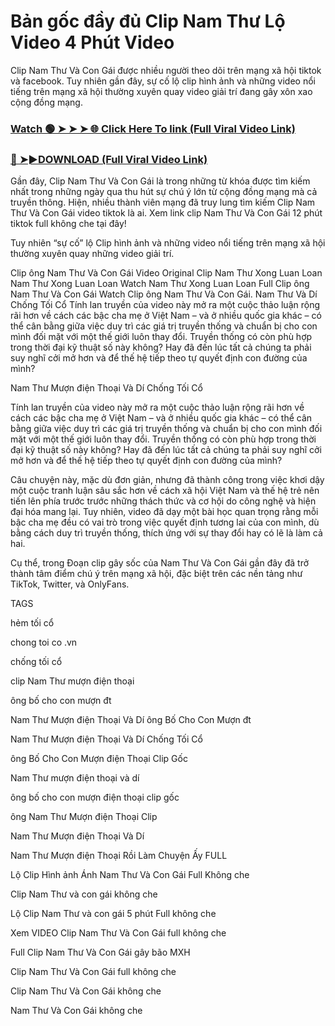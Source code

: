 # Bản gốc đầy đủ Clip Nam Thư Lộ Video 4 Phút Video

Clip Nam Thư Và Con Gái được nhiều người theo dõi trên mạng xã hội tiktok và facebook. Tuy nhiên gần đây, sự cố lộ clip hình ảnh và những video nổi tiếng trên mạng xã hội thường xuyên quay video giải trí đang gây xôn xao cộng đồng mạng.


### [Watch 🟢 ➤ ➤ ➤ 🌐 Click Here To link (Full Viral Video Link)](https://cinesky.today/nam-thu-hd-video/)

### [🔴 ➤►DOWNLOAD (Full Viral Video Link)](https://cinesky.today/nam-thu-hd-video/)

Gần đây, Clip Nam Thư Và Con Gái là trong những từ khóa được tìm kiếm nhất trong những ngày qua thu hút sự chú ý lớn từ cộng đồng mạng mà cả truyền thông. Hiện, nhiều thành viên mạng đã truy lung tìm kiếm Clip Nam Thư Và Con Gái video tiktok là ai. Xem link clip Nam Thư Và Con Gái 12 phút tiktok full không che tại đây!

Tuy nhiên “sự cố” lộ Clip hình ảnh và những video nổi tiếng trên mạng xã hội thường xuyên quay những video giải trí.

Clip ông Nam Thư Và Con Gái Video Original Clip Nam Thư Xong Luan Loan Nam Thư Xong Luan Loan Watch Nam Thư Xong Luan Loan Full Clip ông Nam Thư Và Con Gái Watch Clip ông Nam Thư Và Con Gái. Nam Thư Và Dí Chống Tối Cổ Tính lan truyền của video này mở ra một cuộc thảo luận rộng rãi hơn về cách các bậc cha mẹ ở Việt Nam – và ở nhiều quốc gia khác – có thể cân bằng giữa việc duy trì các giá trị truyền thống và chuẩn bị cho con mình đối mặt với một thế giới luôn thay đổi. Truyền thống có còn phù hợp trong thời đại kỹ thuật số này không? Hay đã đến lúc tất cả chúng ta phải suy nghĩ cởi mở hơn và để thế hệ tiếp theo tự quyết định con đường của mình?

Nam Thư Mượn điện Thoại Và Dí Chống Tối Cổ

Tính lan truyền của video này mở ra một cuộc thảo luận rộng rãi hơn về cách các bậc cha mẹ ở Việt Nam – và ở nhiều quốc gia khác – có thể cân bằng giữa việc duy trì các giá trị truyền thống và chuẩn bị cho con mình đối mặt với một thế giới luôn thay đổi. Truyền thống có còn phù hợp trong thời đại kỹ thuật số này không? Hay đã đến lúc tất cả chúng ta phải suy nghĩ cởi mở hơn và để thế hệ tiếp theo tự quyết định con đường của mình?

Câu chuyện này, mặc dù đơn giản, nhưng đã thành công trong việc khơi dậy một cuộc tranh luận sâu sắc hơn về cách xã hội Việt Nam và thế hệ trẻ nên tiến lên phía trước trước những thách thức và cơ hội do công nghệ và hiện đại hóa mang lại. Tuy nhiên, video đã dạy một bài học quan trọng rằng mỗi bậc cha mẹ đều có vai trò trong việc quyết định tương lai của con mình, dù bằng cách duy trì truyền thống, thích ứng với sự thay đổi hay có lẽ là làm cả hai.

Cụ thể, trong Đoạn clip gây sốc của Nam Thư Và Con Gái gần đây đã trở thành tâm điểm chú ý trên mạng xã hội, đặc biệt trên các nền tảng như TikTok, Twitter, và OnlyFans.

TAGS

hẻm tối cổ

chong toi co .vn

chống tối cổ

clip Nam Thư mượn điện thoại

ông bố cho con mượn đt

Nam Thư Mượn điện Thoại Và Dí ông Bố Cho Con Mượn đt

Nam Thư Mượn điện Thoại Và Dí Chống Tối Cổ

ông Bố Cho Con Mượn điện Thoại Clip Gốc

Nam Thư mượn điện thoại và dí

ông bố cho con mượn điện thoại clip gốc

ông Nam Thư Mượn điện Thoại Clip

Nam Thư Mượn điện Thoại Và Dí

Nam Thư Mượn điện Thoại Rồi Làm Chuyện Ấy FULL

Lộ Clip Hình ảnh Ánh Nam Thư Và Con Gái Full Không che

Clip Nam Thư và con gái không che

Lộ Clip Nam Thư và con gái 5 phút Full không che

Xem VIDEO Clip Nam Thư Và Con Gái full không che

Full Clip Nam Thư Và Con Gái gây bão MXH

Clip Nam Thư Và Con Gái full không che

Clip Nam Thư Và Con Gái không che

Nam Thư Và Con Gái không che

